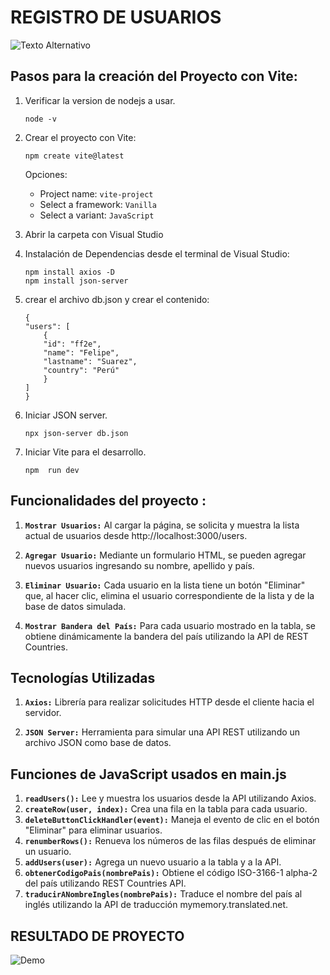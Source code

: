# REGISTRO DE USUARIOS

![Texto Alternativo](https://i.ibb.co/NCXjktp/proyecto-1.png)


## Pasos para la creación del Proyecto con Vite:

1. Verificar la version de nodejs a usar.

    ```
    node -v
    ```

2. Crear el proyecto con Vite:

    ```
    npm create vite@latest
    ```

    Opciones: 

    - Project name: `vite-project`
    - Select a framework: `Vanilla`
    - Select a variant: `JavaScript`

3. Abrir la carpeta con Visual Studio

5. Instalación de Dependencias desde el terminal de Visual Studio:

    ```
    npm install axios -D
    npm install json-server
    ```

6. crear el archivo db.json y crear el contenido: 

    ```
    {
    "users": [
        {
        "id": "ff2e",
        "name": "Felipe",
        "lastname": "Suarez",
        "country": "Perú"
        }
    ]
    }
    ```

7. Iniciar JSON server.

    ```
    npx json-server db.json
    ```

8. Iniciar Vite para el desarrollo.

    ```
    npm  run dev
    ```

## Funcionalidades del proyecto :

1. **`Mostrar Usuarios:`** Al cargar la página, se solicita y muestra la lista actual de usuarios desde http://localhost:3000/users.

2. **`Agregar Usuario:`** Mediante un formulario HTML, se pueden agregar nuevos usuarios ingresando su nombre, apellido y país.

3. **`Eliminar Usuario:`**  Cada usuario en la lista tiene un botón "Eliminar" que, al hacer clic, elimina el usuario correspondiente de la lista y de la base de datos simulada.

4. **`Mostrar Bandera del País:`** Para cada usuario mostrado en la tabla, se obtiene dinámicamente la bandera del país utilizando la API de REST Countries.

## Tecnologías Utilizadas

1. **`Axios:`** Librería para realizar solicitudes HTTP desde el cliente hacia el servidor.

2. **`JSON Server:`** Herramienta para simular una API REST utilizando un archivo JSON como base de datos.



## Funciones de JavaScript usados en main.js

1. **`readUsers():`** Lee y muestra los usuarios desde la API utilizando Axios.
2. **`createRow(user, index):`** Crea una fila en la tabla para cada usuario.
3. **`deleteButtonClickHandler(event):`** Maneja el evento de clic en el botón "Eliminar" para eliminar usuarios.
4. **`renumberRows():`** Renueva los números de las filas después de eliminar un usuario.
5. **`addUsers(user):`** Agrega un nuevo usuario a la tabla y a la API.
6. **`obtenerCodigoPais(nombrePais):`** Obtiene el código ISO-3166-1 alpha-2 del país utilizando REST Countries API.
7. **`traducirANombreIngles(nombrePais):`** Traduce el nombre del país al inglés utilizando la API de traducción mymemory.translated.net.

## RESULTADO DE PROYECTO

![Demo](https://i.ibb.co/TbQSbXP/vite-01.webp)
